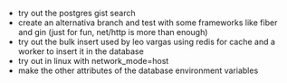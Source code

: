- try out the postgres gist search 
- create an alternativa branch and test with some frameworks like fiber and gin (just for fun, net/http is more than enough)
- try out the bulk insert used by leo vargas using redis for cache and a worker to insert it in the database
- try out in linux with network_mode=host
- make the other attributes of the database environment variables